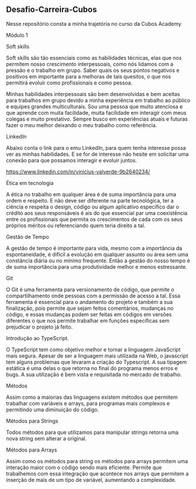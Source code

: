## Desafio-Carreira-Cubos
Nesse repositório consta a minha trajetória no curso da Cubos Academy

Módulo 1 

 

Soft skills  

Soft skills são tão essenciais como as habilidades técnicas, elas que nos permitem nosso crescimento interpessoais, como nós lidamos com a pressão e o trabalho em grupo. Saber quais os seus pontos negativos e positivos em importante para a melhoras de tais quesitos, o que nos permitirá evoluir como profissionais e como pessoa. 

Minhas habilidades interpessoais são bem desenvolvidas e bem aceitas para trabalhos em grupo devido a minha experiência em trabalho ao público e equipes grandes multiculturais. Sou uma pessoa que muito atenciosa e que aprende com muita facilidade, muita facilidade em interagir com meus colegas e muito prestativo. Sempre busco em experiências atuais e futuras fazer o meu melhor deixando o meu trabalho como referência. 

LinkedIn 

Abaixo conta o link para o emu LinkedIn, para quem tenha interesse possa ver as minhas habilidades. E se for de interesse não hesite em solicitar uma conexão para que possamos interagir e evoluir juntos. 

https://www.linkedin.com/in/vinicius-valverde-9b2640234/ 

 

Ética em tecnologia 

A ética no trabalho em qualquer área é de suma importância para uma ordem e respeito. E não deve ser diferente na parte tecnológica, ter a ciência e respeita o design, código ou algum aplicativo específico dar o crédito aos seus responsáveis é ais do que essencial par uma coexistência entre os profissionais que permita os crescimentos de cada com os seus próprios méritos ou referenciando quem teria direito a tal. 

 

Gestão de Tempo 

A gestão de tempo é importante para vida, mesmo com a importância da espontaneidade, é difícil a evolução em qualquer assunto ou área sem uma constância diária ou no mínimo frequente. Então a gestão do nosso tempo é de suma importância para uma produtividade melhor e menos estressante. 

 

 

 

Git 

O Git é uma ferramenta para versionamento de código, que permite o compartilhamento onde pessoas com a permissão de acesso a tal. Essa ferramenta é essencial para o andamento do projeto e também a sua finalização, pois permite que sejam feitos comentários, mudanças no código, e essas mudanças podem ser feitas em códigos em versões diferentes o que nos permite trabalhar em funções específicas sem prejudicar o projeto já feito. 

 

 

Introdução ao TypeScript. 

O TypeScript tem como objetivo melhor e tornar a linguagem JavaScript mais segura. Apesar de ser a linguagem mais utilizada na Web, o javascript tem alguns problemas que levaram a criação do Typescript. A sua tipagem estática é uma delas o que retorna no final do programa menos erros e bugs. A sua utilização é bem vista e requisitada no mercado de trabalho. 

 

Métodos 

Assim como a maiorias das linguagens existem métodos que permitem trabalhar com variáveis e arrays, para programas mais complexos e permitindo uma diminuição do código. 

Métodos para  Strings 

Todos métodos para que utilizamos para manipular strings retorna uma nova string sem alterar a original.  

 

Métodos para  Arrays 

Assim como os métodos para string os métodos para arrays permitem uma interação maior com o código sendo mais eficiente. Permite que trabalhemos com essa integração que acontece nos arrays que permitem a inserção de mais de um tipo de variável, aumentando a complexidade. 
